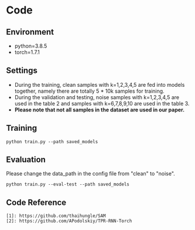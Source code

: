 # Code

## Environment
- python=3.8.5
- torch=1.7.1

## Settings
* During the training, clean samples with k=1,2,3,4,5 are fed into models together, namely there are totally 5 * 10k samples for training. 
* During the validation and testing, noise samples with k=1,2,3,4,5 are used in the table 2 and samples with k=6,7,8,9,10 are used in the table 3. 
* **Please note that not all samples in the dataset are used in our paper.** 
  
## Training
```
python train.py --path saved_models
```

## Evaluation
Please change the data_path in the config file from "clean" to "noise".
```
python train.py --eval-test --path saved_models
```

## Code Reference
```
[1]: https://github.com/thaihungle/SAM
[2]: https://github.com/APodolskiy/TPR-RNN-Torch
```